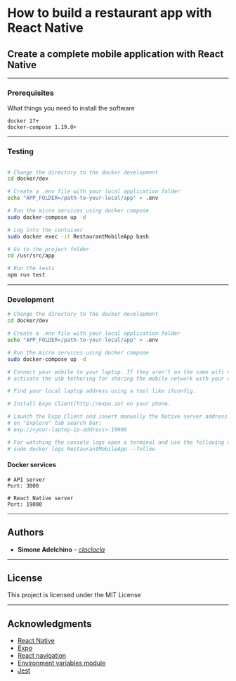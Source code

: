 # How to build a restaurant app with React Native

## Create a complete mobile application with React Native

--------------------------------------------------------------------------------

### Prerequisites

What things you need to install the software

```
docker 17+
docker-compose 1.19.0+

```

--------------------------------------------------------------------------------

### Testing

```bash

# Change the directory to the docker development 
cd docker/dev

# Create a .env file with your local application folder
echo "APP_FOLDER=/path-to-your-local/app" > .env 

# Run the micro services using docker compose
sudo docker-compose up -d

# Log into the container 
sudo docker exec -it RestaurantMobileApp bash

# Go to the project folder
cd /usr/src/app

# Run the tests
npm run test

```

--------------------------------------------------------------------------------

### Development

```bash
# Change the directory to the docker development 
cd docker/dev

# Create a .env file with your local application folder
echo "APP_FOLDER=/path-to-your-local/app" > .env 

# Run the micro services using docker compose
sudo docker-compose up -d

# Connect your mobile to your laptop. If they aren't on the same wifi network,
# activate the usb tethering for sharing the mobile network with your computer.

# Find your local laptop address using a tool like ifconfig.

# Install Expo Client(http://expo.io) on your phone. 

# Launch the Expo Client and insert manually the Native server address
# on "Explore" tab search bar:
# exp://<your-laptop-ip-address>:19000

# For watching the console logs open a terminal and use the following command:
# sudo docker logs RestaurantMobileApp --follow

```

#### Docker services

```
# API server
Port: 3000

# React Native server
Port: 19000

```

--------------------------------------------------------------------------------

## Authors

- **Simone Adelchino** - [_claclacla_](https://twitter.com/_claclacla_)

--------------------------------------------------------------------------------

## License

This project is licensed under the MIT License

--------------------------------------------------------------------------------

## Acknowledgments

- [React Native](https://facebook.github.io/react-native)
- [Expo](https://expo.io)
- [React navigation](https://reactnavigation.org)
- [Environment variables module](https://github.com/zetachang/react-native-dotenv)
- [Jest](https://jestjs.io)